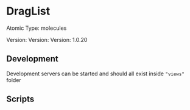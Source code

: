 # DragList

Atomic Type: molecules

Version: Version: Version: 1.0.20







## Development

Development servers can be started and should all exist inside `"views"` folder

## Scripts
